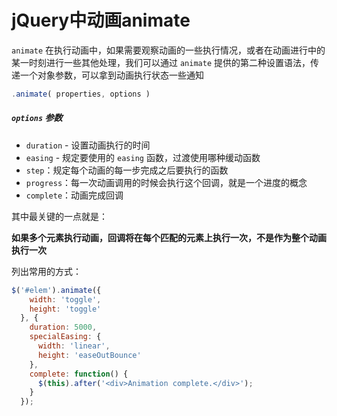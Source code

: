 # jQuery中动画animate 

`animate` 在执行动画中，如果需要观察动画的一些执行情况，或者在动画进行中的某一时刻进行一些其他处理，我们可以通过 `animate` 提供的第二种设置语法，传递一个对象参数，可以拿到动画执行状态一些通知

```js
.animate( properties, options )
```

##### `options` 参数

- `duration` - 设置动画执行的时间
- `easing` - 规定要使用的 `easing` 函数，过渡使用哪种缓动函数
- `step`：规定每个动画的每一步完成之后要执行的函数
- `progress`：每一次动画调用的时候会执行这个回调，就是一个进度的概念
- `complete`：动画完成回调

其中最关键的一点就是：

**如果多个元素执行动画，回调将在每个匹配的元素上执行一次，不是作为整个动画执行一次**

列出常用的方式：

```js
$('#elem').animate({
    width: 'toggle',  
    height: 'toggle'
  }, {
    duration: 5000,
    specialEasing: {
      width: 'linear',
      height: 'easeOutBounce'
    },
    complete: function() {
      $(this).after('<div>Animation complete.</div>');
    }
  });
```